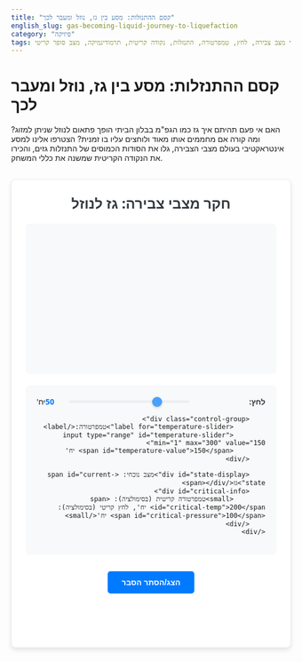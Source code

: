 ```yaml
---
title: "קסם ההתנזלות: מסע בין גז, נוזל ומעבר לכך"
english_slug: gas-becoming-liquid-journey-to-liquefaction
category: "פיזיקה"
tags: גזים, נוזלים, שינוי מצב צבירה, לחץ, טמפרטורה, התנזלות, נקודה קריטית, תרמודינמיקה, מצב סופר קריטי
---
```

# קסם ההתנזלות: מסע בין גז, נוזל ומעבר לכך

האם אי פעם תהיתם איך גז כמו הגפ"מ בבלון הביתי הופך פתאום לנוזל שניתן למזוג? ומה קורה אם מחממים אותו מאוד ולוחצים עליו בו זמנית? הצטרפו אלינו למסע אינטראקטיבי בעולם מצבי הצבירה, גלו את הסודות הכמוסים של התנזלות גזים, והכירו את הנקודה הקריטית שמשנה את כללי המשחק.

<div id="app-container">
    <h2>חקר מצבי צבירה: גז לנוזל</h2>
    <div id="simulation-area">
        <canvas id="gasCanvas" width="500" height="300"></canvas>
    </div>
    <div id="controls">
        <div class="control-group">
            <label for="pressure-slider">לחץ:</label>
            <input type="range" id="pressure-slider" min="1" max="200" value="50">
            <span id="pressure-value">50</span> יח'
        </div>

        <div class="control-group">
            <label for="temperature-slider">טמפרטורה:</label>
            <input type="range" id="temperature-slider" min="1" max="300" value="150">
            <span id="temperature-value">150</span> יח'
        </div>

        <div id="state-display">מצב נוכחי: <span id="current-state">גז</span></div>
        <div id="critical-info">
            <small>טמפרטורה קריטית (בסימולציה): <span id="critical-temp">200</span> יח', לחץ קריטי (בסימולציה): <span id="critical-pressure">100</span> יח'</small>
        </div>
    </div>
</div>

<style>
    :root {
        --primary-color: #007bff;
        --secondary-color: #6c757d;
        --success-color: #28a745;
        --info-color: #17a2b8;
        --warning-color: #ffc107;
        --danger-color: #dc3545;
        --light-color: #f8f9fa;
        --dark-color: #343a40;
        --white-color: #fff;
        --gray-color: #e9ecef;
        --border-radius: 8px;
        --box-shadow: 0 4px 8px rgba(0,0,0,0.1);
        --gas-color: #4db6ac; /* Teal */
        --liquid-color: #0277bd; /* Dark Blue */
        --supercritical-color: #8e24aa; /* Purple */
        --twophase-color: linear-gradient(to bottom, #4db6ac 50%, #0277bd 50%); /* Split */
    }

    #app-container {
        font-family: 'Segoe UI', Tahoma, Geneva, Verdana, sans-serif;
        max-width: 700px;
        margin: 30px auto;
        padding: 25px;
        background-color: var(--white-color);
        border: 1px solid var(--gray-color);
        border-radius: var(--border-radius);
        box-shadow: var(--box-shadow);
        text-align: center;
        direction: rtl; /* Ensure RTL */
    }

    h2 {
        color: var(--dark-color);
        margin-top: 0;
        margin-bottom: 20px;
        font-size: 1.8em;
    }

    #simulation-area {
        margin-bottom: 20px;
        border-radius: var(--border-radius);
        overflow: hidden; /* Ensures canvas corners are rounded with container */
        box-shadow: inset 0 0 10px rgba(0,0,0,0.05); /* Subtle inner shadow */
    }

    canvas {
        display: block;
        margin: 0 auto;
        background: var(--light-color); /* Light background for the container */
    }

    #controls {
        margin-top: 20px;
        padding: 20px;
        background-color: var(--light-color);
        border-radius: var(--border-radius);
        text-align: right; /* Align labels right */
    }

    .control-group {
        margin-bottom: 15px;
        display: flex;
        align-items: center;
    }

    .control-group label {
        flex-basis: 120px; /* Fixed width for labels */
        margin-left: 15px; /* Space after label */
        font-weight: bold;
        color: var(--dark-color);
        text-align: right;
    }

    .control-group input[type="range"] {
        flex-grow: 1; /* Slider takes remaining space */
        height: 5px; /* Thinner track */
        -webkit-appearance: none;
        appearance: none;
        background: var(--gray-color);
        outline: none;
        opacity: 0.7;
        transition: opacity .2s;
        border-radius: 5px;
    }

    .control-group input[type="range"]:hover {
        opacity: 1;
    }

    .control-group input[type="range"]::-webkit-slider-thumb {
        -webkit-appearance: none;
        appearance: none;
        width: 18px;
        height: 18px;
        background: var(--primary-color);
        cursor: pointer;
        border-radius: 50%;
        box-shadow: 0 2px 4px rgba(0,0,0,0.2);
    }

    .control-group input[type="range"]::-moz-range-thumb {
        width: 18px;
        height: 18px;
        background: var(--primary-color);
        cursor: pointer;
        border-radius: 50%;
        box-shadow: 0 2px 4px rgba(0,0,0,0.2);
    }

    .control-group span {
        display: inline-block;
        width: 40px; /* Give value span enough space */
        text-align: left; /* Align value left */
        font-weight: bold;
        color: var(--primary-color);
    }

    #state-display {
        margin-top: 20px;
        font-size: 1.3em;
        font-weight: bold;
        text-align: center;
        padding: 12px;
        border-top: 1px solid var(--gray-color);
        color: var(--dark-color);
    }

    #state-display span {
         /* Styles updated by JS based on state */
        font-weight: bold;
    }

     #critical-info {
        margin-top: 10px;
        font-size: 0.8em;
        color: var(--secondary-color);
        text-align: center;
    }

    #explanation-button {
        display: block;
        margin: 30px auto 20px auto;
        padding: 12px 25px;
        font-size: 1em;
        cursor: pointer;
        background-color: var(--primary-color);
        color: var(--white-color);
        border: none;
        border-radius: 5px;
        transition: background-color 0.3s ease, transform 0.1s ease;
        font-weight: bold;
    }

    #explanation-button:hover {
        background-color: #0056b3; /* Darker shade */
        transform: translateY(-1px); /* Subtle lift */
    }
     #explanation-button:active {
        transform: translateY(0);
    }

    #explanation-content {
        margin-top: 20px;
        padding: 25px;
        background-color: var(--white-color);
        border: 1px solid var(--gray-color);
        border-radius: var(--border-radius);
        text-align: justify;
        direction: rtl;
        opacity: 0; /* Start hidden and transparent */
        max-height: 0;
        overflow: hidden;
        transition: opacity 0.5s ease-in-out, max-height 0.5s ease-in-out;
    }
     #explanation-content.visible {
         opacity: 1;
         max-height: 2000px; /* Sufficiently large height for transition */
         transition: opacity 0.5s ease-in-out, max-height 0.8s ease-in-out;
     }


    #explanation-content h2, #explanation-content h3 {
        color: var(--primary-color);
        margin-top: 20px;
        margin-bottom: 12px;
        text-align: right;
    }
     #explanation-content h2:first-child, #explanation-content h3:first-child {
         margin-top: 0;
     }


    #explanation-content p {
        margin-bottom: 15px;
        line-height: 1.7;
        color: var(--dark-color);
    }

    #explanation-content ul {
        list-style: disc inside;
        padding-right: 20px; /* Adjust for RTL */
        margin-bottom: 15px;
    }

    #explanation-content li {
        margin-bottom: 8px;
        line-height: 1.6;
        color: var(--dark-color);
    }

    #explanation-content li strong {
        color: var(--dark-color);
    }

</style>

<button id="explanation-button">הצג/הסתר הסבר</button>

<div id="explanation-content">
    <h2>הצלילה לעומק: כך מתרחשת התנזלות</h2>

    <h3>מצבי הצבירה הבסיסיים: ריקוד החלקיקים</h3>
    <p>חומר קיים סביבנו במצבים שונים, שהמוכרים בהם הם מוצק, נוזל וגז. ההבדל המהותי ביניהם נעוץ באופן שבו החלקיקים הזעירים (אטומים או מולקולות) המרכיבים אותם מתנהגים ומתקשרים זה עם זה:</p>
    <ul>
        <li>**מוצק:** דמיינו חיילים במסדר נוקשה. החלקיקים צפופים ביותר, מסודרים במבנה קבוע ותלת-ממדי (סריג גבישי), ותנועתם מוגבלת לרעידות קטנות סביב מקומם הקבוע. למוצק צורה ונפח משלו שקשה לשנותם.</li>
        <li>**נוזל:** כמו קהל צפוף שמתנועע בחופשיות יחסית. החלקיקים עדיין קרובים מאוד, אך איבדו את המבנה המסודר. הם יכולים לנוע ולהחליק זה על פני זה, מה שמאפשר לנוזל לזרום ולקבל את צורת הכלי המכיל אותו, אך עדיין יש ביניהם כוחות משיכה המונעים מהם להתפזר לחלוטין. לנוזל נפח מוגדר אך צורה גמישה.</li>
        <li>**גז:** נחילי יתושים המתעופפים בחופשיות אינסופית. החלקיקים מרוחקים מאוד זה מזה, נעים במהירות אדירה ובאופן אקראי לחלוטין, ומלאים את כל הנפח שעומד לרשותם. כוחות המשיכה ביניהם חלשים מאוד, לכן לגז אין לא צורה ולא נפח קבועים.</li>
    </ul>

    <h3>האתגר: מעבר מגז לנוזל</h3>
    <p>התנזלות (או עיבוי) היא הקסם שבו גז הופך לנוזל. כדי לגרום לחלקיקי הגז הדוהרים להתקרב ולהיצמד זה לזה עד כדי יצירת פאזה צפופה יותר, עלינו לגבור על אנרגיית התנועה הגבוהה שלהם ועל המרחק הגדול ביניהם. שני מנופי הקסם העיקריים שעומדים לרשותנו הם:</p>
    <ul>
        <li>**קירור:** הורדת הטמפרטורה גורמת לחלקיקים להאט. כשהם נעים לאט יותר, כוחות המשיכה החלשים יחסית ביניהם הופכים למשמעותיים יותר ויכולים "ללכוד" אותם יחד וליצור את הפאזה הנוזלית.</li>
        <li>**הגברת לחץ:** הגברת הלחץ על גז פירושה הקטנת הנפח הזמין עבורו. זה מכריח את החלקיקים להתקרב זה לזה. כשהם קרובים יותר, כוחות המשיכה מתחזקים משמעותית והופכים להיות אפקטיביים מספיק כדי לגרום להתנזלות.</li>
    </ul>
     <p>שימו לב: קו הגבול בין פאזת הגז לפאזת הנוזל (כלומר, נקודת הרתיחה/עיבוי) אינו קבוע, אלא תלוי בלחץ. בלחץ גבוה יותר, נדרשת טמפרטורה גבוהה יותר כדי לשמור על החומר במצב גז, ולהפך.</p>


    <h3>הנקודה הקריטית: גבול עולם הנוזל והגז</h3>
    <p>לכל חומר יש "מחסום" טמפרטורה עליון מעליו לא ניתן להבחין עוד בהבדל הברור בין נוזל לגז. זוהי ה**טמפרטורה הקריטית** (T<sub>c</sub>). יחד איתה קיימת ה**לחץ הקריטי** (P<sub>c</sub>) - הלחץ הנדרש כדי להנזיל גז בדיוק בטמפרטורה הקריטית שלו. הנקודה המתאימה בגרף לחץ-טמפרטורה נקראת ה**נקודה הקריטית**.</p>
    <ul>
        <li>**מעל הטמפרטורה הקריטית (T > T<sub>c</sub>):** כאן מתרחש הקסם האמיתי! לא משנה כמה נגביר את הלחץ, לעולם לא נראה את הגז הופך באופן ברור לנוזל עם גבול הפרדה ברור. במקום זאת, החומר עובר למצב צבירה מסתורי וייחודי המכונה "נוזל סופר-קריטי".</li>
    </ul>

    <h3>הנוזל הסופר-קריטי: לא זה ולא זה</h3>
     <p>נוזל סופר-קריטי הוא מצב צבירה שמתקיים מעל הטמפרטורה הקריטית ובלחץ שמעל הלחץ הקריטי. הוא מתנהג כמו הכלאה מוזרה בין גז לנוזל:</p>
    <ul>
        <li>**כמו גז:** הוא ממלא את כל נפח הכלי הנתון (אין לו נפח משלו).</li>
        <li>**כמו נוזל:** הוא צפוף מאוד, בדומה לנוזל, ויכול להמיס חומרים אחרים בצורה יעילה ביותר.</li>
    </ul>
     <p>המעבר למצב סופר-קריטי מפאזת הגז הוא רציף - אין "קפיצה" או שינוי דרמטי פתאומי, כמו רתיחה או עיבוי רגיל. פשוט מגבירים את הצפיפות בהדרגה ככל שהלחץ עולה.</p>

    <h3>למה זה חשוב? שימושים בעולם האמיתי</h3>
    <p>הבנת תהליכי התנזלות והנקודה הקריטית אינה רק סקרנות מדעית, אלא בסיס לתעשיות וטכנולוגיות רבות:</p>
    <ul>
        <li>**גפ"מ (גז בישול/חימום):** מאוחסן ומובל כנוזל בלחץ במיכלים, מה שמאפשר לאחסן כמות גדולה של אנרגיה בנפח קטן.</li>
        <li>**קריוגניקה:** אחסון גזים כמו חמצן וחנקן נוזליים בטמפרטורות נמוכות במיוחד לשימושים תעשייתיים, רפואיים וחקר החלל.</li>
        <li>**קירור ומיזוג אוויר:** מבוססים על מחזורי אידוי ועיבוי של גז קירור כדי להעביר חום.</li>
        <li>**מיצוי בעזרת נוזל סופר-קריטי:** שיטה "ירוקה" להפרדת חומרים (למשל, קפאין מקפה) באמצעות נוזל סופר-קריטי (כמו דו-תחמוצת הפחמן) שחודר לחומר הגלם כמו גז אך ממס כמו נוזל.</li>
    </ul>
     <p>עכשיו, חזרו לסימולציה ושחקו עם הלחץ והטמפרטורה. נסו לזהות מתי החלקיקים מתחילים להתקרב ולהתנהג כמו נוזל, מתי הם מתפזרים כגז, ומתי הם נכנסים למצב הסופר-קריטי המיוחד!</p>
</div>

<script>
    const canvas = document.getElementById('gasCanvas');
    const ctx = canvas.getContext('2d');
    const pressureSlider = document.getElementById('pressure-slider');
    const temperatureSlider = document.getElementById('temperature-slider');
    const pressureValueSpan = document.getElementById('pressure-value');
    const temperatureValueSpan = document.getElementById('temperature-value');
    const currentStateSpan = document.getElementById('current-state');
    const explanationButton = document.getElementById('explanation-button');
    const explanationContent = document.getElementById('explanation-content');

    // Simulation Parameters
    const NUM_PARTICLES = 300;
    let particles = [];
    const PARTICLE_RADIUS = 3; // Pixels (slightly larger for better visibility)
    const CRITICAL_TEMP = 200; // Arbitrary simulation units
    const CRITICAL_PRESSURE = 100; // Arbitrary simulation units
    const MAX_SPEED_SCALE = 4; // Max speed based on temperature
    const BASE_PARTICLE_SPEED = 0.1; // Base speed at min temp (slower base)
    const COLLISION_DAMPING = 0.9; // Energy loss on collision
    const INTERACTION_RADIUS = PARTICLE_RADIUS * 8; // Radius for checking neighbors for forces
    const INTERACTION_RADIUS_SQ = INTERACTION_RADIUS * INTERACTION_RADIUS;
    const REPULSION_FORCE_SCALE = 0.1; // Strength of repulsion
    const ATTRACTION_FORCE_SCALE_LIQUID = 0.002; // Strength of attraction in liquid-like state
     const GRAVITY_EFFECT_LIQUID = 0.05; // Slight pull downwards in liquid state

    // Particle Representation
    class Particle {
        constructor(x, y) {
            this.x = x;
            this.y = y;
            // Initial velocity based on a moderate temperature
            this.vx = (Math.random() - 0.5) * (BASE_PARTICLE_SPEED + MAX_SPEED_SCALE * 0.5);
            this.vy = (Math.random() - 0.5) * (BASE_PARTICLE_SPEED + MAX_SPEED_SCALE * 0.5);
            this.color = 'var(--gas-color)';
        }

        update(dt, pressure, temperature, currentState, neighbors) {
            const speedScale = BASE_PARTICLE_SPEED + (temperature / 300) * MAX_SPEED_SCALE;

            // Apply forces (simplified LJ-like + conditional attraction/gravity)
            let forceX = 0;
            let forceY = 0;

            for (const other of neighbors) {
                const dx = other.x - this.x;
                const dy = other.y - this.y;
                const distSq = dx * dx + dy * dy;

                if (distSq < INTERACTION_RADIUS_SQ && distSq > 0.1) { // Avoid self and very small distances
                    const dist = Math.sqrt(distSq);
                    const inverseDist = 1 / dist;
                    const inverseDist6 = Math.pow(inverseDist, 6);
                    const inverseDist12 = inverseDist6 * inverseDist6;

                    // Lennard-Jones like potential force derivative ~ (1/r^13 - 1/r^7)
                    // Force is proportional to -(dV/dr) ~ (1/r^14 - 1/r^8)
                    // Let's simplify: strong repulsion close, weak attraction further out.
                    // Repulsion dominates when dist < ~1.12 * sigma (where sigma is particle size)
                    // Let's use a threshold based on PARTICLE_RADIUS
                    if (dist < PARTICLE_RADIUS * 2.5) { // Strong repulsion if getting too close
                         const repulsion = REPULSION_FORCE_SCALE * (1 / dist) * (1 / dist); // Strong inverse square repulsion
                         forceX -= repulsion * (dx / dist);
                         forceY -= repulsion * (dy / dist);
                    } else if (currentState === 'נוזל' || currentState === 'דו-פאזי (גז+נוזל)') {
                         // Add a weak attraction only when in or near liquid state
                         const attraction = ATTRACTION_FORCE_SCALE_LIQUID / dist; // Inverse distance attraction
                         forceX += attraction * (dx / dist);
                         forceY += attraction * (dy / dist);
                    }
                }
            }

            // Add gravity effect only in liquid/two-phase state
            if (currentState === 'נוזל' || currentState === 'דו-פאזי (גז+נוזל)') {
                forceY += GRAVITY_EFFECT_LIQUID;
            }


            // Update velocity based on forces
            this.vx += forceX * dt * 60; // Scale force effect by dt and a factor
            this.vy += forceY * dt * 60;

            // Limit speed based on temperature and state
            let currentSpeed = Math.sqrt(this.vx * this.vx + this.vy * this.vy);
            let maxAllowedSpeed = speedScale;

            if (currentState === 'נוזל') {
                 maxAllowedSpeed *= 0.3; // Liquid moves much slower
            } else if (currentState === 'סופר-קריטי') {
                 maxAllowedSpeed *= 0.7; // Supercritical moves slower than gas, faster than liquid
            }
            // Gas state uses speedScale directly

            if (currentSpeed > maxAllowedSpeed) {
                 const speedRatio = maxAllowedSpeed / currentSpeed;
                 this.vx *= speedRatio;
                 this.vy *= speedRatio;
             } else if (currentSpeed < BASE_PARTICLE_SPEED * 0.1 && currentState === 'גז') {
                 // Prevent particles from stopping completely in gas state
                 const randomAngle = Math.random() * Math.PI * 2;
                 this.vx = Math.cos(randomAngle) * BASE_PARTICLE_SPEED * 0.5;
                 this.vy = Math.sin(randomAngle) * BASE_PARTICLE_SPEED * 0.5;
             }


            // Update position
            this.x += this.vx * dt * 60; // Scale velocity by dt and a factor for visible movement
            this.y += this.vy * dt * 60;


            // Bounce off walls with damping
            if (this.x < PARTICLE_RADIUS) {
                this.x = PARTICLE_RADIUS;
                this.vx = -this.vx * COLLISION_DAMPING;
            } else if (this.x > canvas.width - PARTICLE_RADIUS) {
                this.x = canvas.width - PARTICLE_RADIUS;
                this.vx = -this.vx * COLLISION_DAMPING;
            }
            if (this.y < PARTICLE_RADIUS) {
                this.y = PARTICLE_RADIUS;
                this.vy = -this.vy * COLLISION_DAMPING;
            } else if (this.y > canvas.height - PARTICLE_RADIUS) {
                this.y = canvas.height - PARTICLE_RADIUS;
                this.vy = -this.vy * COLLISION_DAMPING;
            }

             // Set color based on state
             switch (currentState) {
                 case 'גז':
                     this.color = 'var(--gas-color)';
                     break;
                 case 'נוזל':
                     this.color = 'var(--liquid-color)';
                     break;
                 case 'סופר-קריטי':
                      this.color = 'var(--supercritical-color)';
                      break;
                 case 'דו-פאזי (גז+נוזל)':
                     // Color logic is tricky for individual particles in two-phase
                     // Maybe color depends on local environment? Or just use a base color?
                     // For simplicity, let's color based on rough vertical position or local density?
                     // Simple: color by density threshold or position. Let's use position for visual separation
                     if (this.y > canvas.height * 0.6 || neighbors.length > 8) { // Arbitrary threshold or high local density
                          this.color = 'var(--liquid-color)';
                     } else {
                          this.color = 'var(--gas-color)';
                     }
                     break;
                 default:
                     this.color = 'var(--gas-color)';
             }
        }

        draw(ctx) {
            ctx.fillStyle = this.color;
            ctx.beginPath();
            ctx.arc(this.x, this.y, PARTICLE_RADIUS, 0, Math.PI * 2);
            ctx.fill();
        }
    }

    // Initialize particles
    function initializeParticles() {
        particles = [];
        const spawnArea = canvas.width * canvas.height * 0.8; // Start slightly less dense
        const particlesPerRow = Math.sqrt(NUM_PARTICLES * (canvas.width / canvas.height));
         const rowHeight = canvas.height / particlesPerRow * (canvas.height / canvas.width);

        for (let i = 0; i < NUM_PARTICLES; i++) {
            // Distribute particles more evenly initially
             const row = Math.floor(i / particlesPerRow);
             const col = i % particlesPerRow;
            particles.push(new Particle(
                 (col / particlesPerRow) * canvas.width + (Math.random()-0.5)*10,
                 (row / particlesPerRow) * canvas.height + (Math.random()-0.5)*10
            ));
        }
    }

    // Determine the current state based on slider values
    function determineState(pressure, temperature, particles) {
        let state = "גז";

        // Simplified phase boundary below critical temperature (approximating a curve)
        // Using a power law curve P_saturation = Pc * (T/Tc)^k + baseline_pressure
        // k > 1 makes the curve steeper towards Tc
        const k = 3; // Curve shape parameter
        const baselinePressure = 5; // Small pressure needed to be 'gas' even at low temp
        const pressureThresholdBelowTc = CRITICAL_PRESSURE * Math.pow(Math.max(0, temperature / CRITICAL_TEMP), k) + baselinePressure;


        if (temperature < CRITICAL_TEMP) {
            // Below critical temperature
            if (pressure > pressureThresholdBelowTc) {
                // Potentially Liquid or Two-Phase. Check particle density.
                let denseAreaCount = 0;
                 const densityCheckGridSize = 30; // Divide canvas into a grid
                 const gridCellsX = Math.floor(canvas.width / densityCheckGridSize);
                 const gridCellsY = Math.floor(canvas.height / densityCheckGridSize);
                 const cellParticleThreshold = NUM_PARTICLES / (gridCellsX * gridCellsY) * 2; // Threshold: 2x average density

                 const grid = Array(gridCellsX).fill(0).map(() => Array(gridCellsY).fill(0));

                 for(const p of particles) {
                     const cellX = Math.floor(p.x / densityCheckGridSize);
                     const cellY = Math.floor(p.y / densityCheckGridSize);
                     if(cellX >= 0 && cellX < gridCellsX && cellY >= 0 && cellY < gridCellsY) {
                         grid[cellX][cellY]++;
                     }
                 }

                 let totalDenseCells = 0;
                 for(let i = 0; i < gridCellsX; i++) {
                     for(let j = 0; j < gridCellsY; j++) {
                         if(grid[i][j] > cellParticleThreshold) {
                             totalDenseCells++;
                         }
                     }
                 }

                 const totalCells = gridCellsX * gridCellsY;
                 const denseAreaRatio = totalDenseCells / totalCells;

                if (denseAreaRatio > 0.2) { // If a significant area is dense
                    // Refine: check how many particles are in dense areas
                    let particlesInDenseAreas = 0;
                    const particleDenseThreshold = 8; // A particle is "dense" if it has this many neighbors within INTERACTION_RADIUS

                    for(let i=0; i < particles.length; i++) {
                        let neighborCount = 0;
                        for(let j=0; j < particles.length; j++) {
                             if (i !== j) {
                                const dx = particles[i].x - particles[j].x;
                                const dy = particles[i].y - particles[j].y;
                                if (dx*dx + dy*dy < INTERACTION_RADIUS_SQ) {
                                     neighborCount++;
                                 }
                             }
                        }
                        if(neighborCount >= particleDenseThreshold) {
                            particlesInDenseAreas++;
                        }
                    }


                    const denseParticleRatio = particlesInDenseAreas / NUM_PARTICLES;

                    if (denseParticleRatio > 0.6) { // If most particles are in dense clumps
                         state = "נוזל";
                    } else if (denseParticleRatio > 0.1) { // If some particles are in dense clumps
                         state = "דו-פאזי (גז+נוזל)";
                    } else {
                         state = "גז (צפוף)"; // High pressure gas, but not yet condensed
                    }

                } else {
                     state = "גז (צפוף)"; // High pressure but not clumping visually
                }

            } else {
                state = "גז";
            }
        } else {
            // Above critical temperature
            if (pressure > CRITICAL_PRESSURE) {
                state = "סופר-קריטי";
            } else {
                state = "גז";
            }
        }

         // Update state display text and color based on the determined state
         currentStateSpan.textContent = state;
         switch (state) {
             case 'גז':
             case 'גז (צפוף)':
                 currentStateSpan.style.color = 'var(--gas-color)';
                 break;
             case 'נוזל':
                 currentStateSpan.style.color = 'var(--liquid-color)';
                 break;
             case 'סופר-קריטי':
                 currentStateSpan.style.color = 'var(--supercritical-color)';
                 break;
             case 'דו-פאזי (גז+נוזל)':
                 // Use background gradient for two-phase if possible, or a neutral color
                 currentStateSpan.style.color = 'var(--secondary-color)'; // Or another color indicating mixed state
                 break;
             default:
                 currentStateSpan.style.color = 'inherit';
         }


        return state; // Return the state for particles to use
    }


    // Animation loop
    let lastTime = 0;
    let animationFrameId = null;

    function animate(currentTime) {
        const dt = (currentTime - lastTime) / 1000; // Time difference in seconds
        lastTime = currentTime;

        const pressure = parseInt(pressureSlider.value);
        const temperature = parseInt(temperatureSlider.value);

        // Determine current state once per frame (or less often)
        const currentState = determineState(pressure, temperature, particles);


        // Clear canvas
        // Use a background color or gradient
        ctx.fillStyle = 'var(--light-color)'; // Default light background
        if (currentState === 'דו-פאזי (גז+נוזל)') {
             // Draw a gradient to hint at the two phases
             const gradient = ctx.createLinearGradient(0, 0, 0, canvas.height);
             gradient.addColorStop(0, 'rgba(77, 182, 172, 0.3)'); // Gas color (slightly transparent)
             gradient.addColorStop(0.5, 'rgba(77, 182, 172, 0.2)');
             gradient.addColorStop(0.5, 'rgba(2, 119, 189, 0.2)'); // Liquid color (slightly transparent)
             gradient.addColorStop(1, 'rgba(2, 119, 189, 0.3)');
             ctx.fillStyle = gradient;
             ctx.fillRect(0, 0, canvas.width, canvas.height);
        } else {
             ctx.fillRect(0, 0, canvas.width, canvas.height);
        }


         // Simple spatial partitioning for neighbor checks (optimization for forces)
         // Divide canvas into cells and store particles in cells
         const cellSize = INTERACTION_RADIUS;
         const grid = {};
         for(const p of particles) {
             const cellX = Math.floor(p.x / cellSize);
             const cellY = Math.floor(p.y / cellSize);
             const key = `${cellX},${cellY}`;
             if (!grid[key]) grid[key] = [];
             grid[key].push(p);
         }


        // Update and draw particles
        for (const particle of particles) {
            // Get neighbors from current and surrounding cells
            const cellX = Math.floor(particle.x / cellSize);
            const cellY = Math.floor(particle.y / cellSize);
            const neighbors = [];
             for (let i = -1; i <= 1; i++) {
                 for (let j = -1; j <= 1; j++) {
                     const key = `${cellX + i},${cellY + j}`;
                     if (grid[key]) {
                         neighbors.push(...grid[key]);
                     }
                 }
             }
            // Remove self from neighbors list
            const particleNeighbors = neighbors.filter(p => p !== particle);


            particle.update(dt, pressure, temperature, currentState, particleNeighbors);
            particle.draw(ctx);
        }

        animationFrameId = requestAnimationFrame(animate);
    }

    // Event Listeners for sliders
    pressureSlider.addEventListener('input', (event) => {
        pressureValueSpan.textContent = event.target.value;
        // Update state display immediately on input
        determineState(parseInt(event.target.value), parseInt(temperatureSlider.value), particles);
    });

    temperatureSlider.addEventListener('input', (event) => {
        temperatureValueSpan.textContent = event.target.value;
         // Update state display immediately on input
        determineState(parseInt(pressureSlider.value), parseInt(event.target.value), particles);
    });

    // Event Listener for explanation button
    explanationButton.addEventListener('click', () => {
        const isVisible = explanationContent.classList.contains('visible');
        if (isVisible) {
            explanationContent.classList.remove('visible');
             // Use a small timeout to allow transition to start before setting display: none
             setTimeout(() => { explanationContent.style.display = 'none'; }, 500); // Match CSS transition time
        } else {
             explanationContent.style.display = 'block';
             // Force reflow to enable transition
             void explanationContent.offsetHeight;
             explanationContent.classList.add('visible');
        }
    });


    // Initial setup
    initializeParticles();
    pressureValueSpan.textContent = pressureSlider.value;
    temperatureValueSpan.textContent = temperatureSlider.value;
    document.getElementById('critical-temp').textContent = CRITICAL_TEMP;
    document.getElementById('critical-pressure').textContent = CRITICAL_PRESSURE;
    determineState(parseInt(pressureSlider.value), parseInt(temperatureSlider.value), particles); // Initial state display and color
    lastTime = performance.now(); // Initialize lastTime for dt calculation
    animate(lastTime); // Start the animation loop

</script>